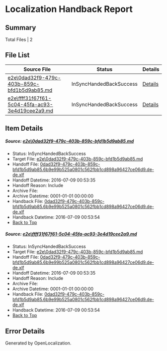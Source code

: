 # <a name='report-top'></a> Localization Handback Report

## Summary
 Total Files | 2

## File List
 Source File | Status | Details 
 ----------- | ------ | ------- 
 [e2e\0dad32f9-479c-403b-859c-bfd1b5d9ab85.md](https://github.com/OpenLocalizationTestOrg/oltest/blob/b7d1924e63af4b537d6cd978b97b0371863371c9/e2e/0dad32f9-479c-403b-859c-bfd1b5d9ab85.md) | InSyncHandedBackSuccess | [Details](#11fc4d8bf2bd9842362f55f8aaf90147f093d57d1)
 [e2e\ffff31f67f61-5c04-45fa-ac93-3e4d19cee2a9.md](https://github.com/OpenLocalizationTestOrg/oltest/blob/b7d1924e63af4b537d6cd978b97b0371863371c9/e2e/ffff31f67f61-5c04-45fa-ac93-3e4d19cee2a9.md) | InSyncHandedBackSuccess | [Details](#11fc4d8bf2bd9842362f55f8aaf90147f093d57d2)

## Item Details
##### <a name='11fc4d8bf2bd9842362f55f8aaf90147f093d57d1'></a> Source: [e2e\0dad32f9-479c-403b-859c-bfd1b5d9ab85.md](https://github.com/OpenLocalizationTestOrg/oltest/blob/b7d1924e63af4b537d6cd978b97b0371863371c9/e2e/0dad32f9-479c-403b-859c-bfd1b5d9ab85.md)
* Status: InSyncHandedBackSuccess
* Target File: [e2e\0dad32f9-479c-403b-859c-bfd1b5d9ab85.md](https://github.com/OpenLocalizationTestOrg/oltest-dede-fly/blob/ae69d50c88ebcc5453fd51f7efd8a93e1195e6f9/e2e/0dad32f9-479c-403b-859c-bfd1b5d9ab85.md)
* Handoff File: [0dad32f9-479c-403b-859c-bfd1b5d9ab85.6b9e99b525a0801c562fbb1cd898a96427ce06d9.de-de.xlf](https://github.com/OpenLocalizationTestOrg/olhandoff-e2e/blob/2d8c5fdd2060995dae739ae6b4a1e4c376193c1d/ol-handoff/OpenLocalizationTestOrg/oltest-dede-fly/ci/ht/0dad32f9-479c-403b-859c-bfd1b5d9ab85.6b9e99b525a0801c562fbb1cd898a96427ce06d9.de-de.xlf)
* Handoff Datetime: 2016-07-09 00:53:35
* Handoff Reason: Include
* Archive File: 
* Archive Datetime: 0001-01-01 00:00:00
* Handback File: [0dad32f9-479c-403b-859c-bfd1b5d9ab85.6b9e99b525a0801c562fbb1cd898a96427ce06d9.de-de.xlf](https://github.com/OpenLocalizationTestOrg/olhandback-e2e/blob/7ab36cfc2c1fdd1c6cc5c8fa0d0d25ef964fd3a3/ol-handback/OpenLocalizationTestOrg/oltest-dede-fly/ci/ht/0dad32f9-479c-403b-859c-bfd1b5d9ab85.6b9e99b525a0801c562fbb1cd898a96427ce06d9.de-de.xlf)
* Handback Datetime: 2016-07-09 00:53:54
* [Back to Top](#report-top)

##### <a name='11fc4d8bf2bd9842362f55f8aaf90147f093d57d2'></a> Source: [e2e\ffff31f67f61-5c04-45fa-ac93-3e4d19cee2a9.md](https://github.com/OpenLocalizationTestOrg/oltest/blob/b7d1924e63af4b537d6cd978b97b0371863371c9/e2e/ffff31f67f61-5c04-45fa-ac93-3e4d19cee2a9.md)
* Status: InSyncHandedBackSuccess
* Target File: [e2e\0dad32f9-479c-403b-859c-bfd1b5d9ab85.md](https://github.com/OpenLocalizationTestOrg/oltest-dede-fly/blob/ae69d50c88ebcc5453fd51f7efd8a93e1195e6f9/e2e/0dad32f9-479c-403b-859c-bfd1b5d9ab85.md)
* Handoff File: [0dad32f9-479c-403b-859c-bfd1b5d9ab85.6b9e99b525a0801c562fbb1cd898a96427ce06d9.de-de.xlf](https://github.com/OpenLocalizationTestOrg/olhandoff-e2e/blob/2d8c5fdd2060995dae739ae6b4a1e4c376193c1d/ol-handoff/OpenLocalizationTestOrg/oltest-dede-fly/ci/ht/0dad32f9-479c-403b-859c-bfd1b5d9ab85.6b9e99b525a0801c562fbb1cd898a96427ce06d9.de-de.xlf)
* Handoff Datetime: 2016-07-09 00:53:35
* Handoff Reason: Include
* Archive File: 
* Archive Datetime: 0001-01-01 00:00:00
* Handback File: [0dad32f9-479c-403b-859c-bfd1b5d9ab85.6b9e99b525a0801c562fbb1cd898a96427ce06d9.de-de.xlf](https://github.com/OpenLocalizationTestOrg/olhandback-e2e/blob/7ab36cfc2c1fdd1c6cc5c8fa0d0d25ef964fd3a3/ol-handback/OpenLocalizationTestOrg/oltest-dede-fly/ci/ht/0dad32f9-479c-403b-859c-bfd1b5d9ab85.6b9e99b525a0801c562fbb1cd898a96427ce06d9.de-de.xlf)
* Handback Datetime: 2016-07-09 00:53:54
* [Back to Top](#report-top)


## Error Details

Generated by OpenLocalization.
